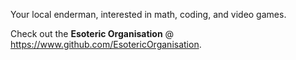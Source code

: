 Your local enderman, interested in math, coding, and video games.

Check out the **Esoteric Organisation** @ https://www.github.com/EsotericOrganisation.
